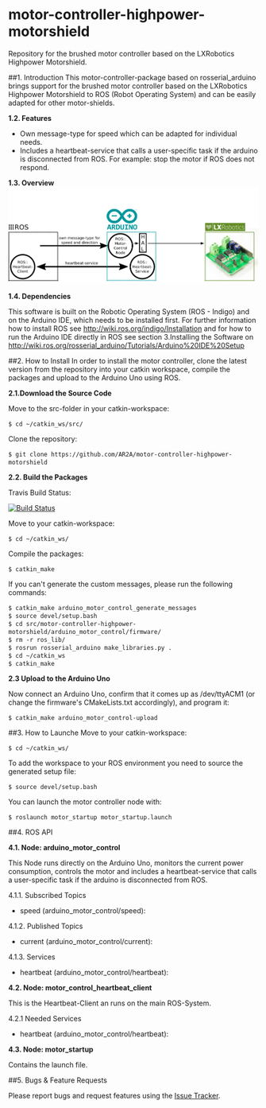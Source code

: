# motor-controller-highpower-motorshield
Repository for the brushed motor controller based on the LXRobotics Highpower Motorshield.

##1. Introduction
This motor-controller-package based on rosserial_arduino 
brings support for the brushed motor controller based on the LXRobotics Highpower Motorshield to ROS (Robot Operating System) 
and can be easily adapted for other motor-shields.

**1.2. Features**
* Own message-type for speed which can be adapted for individual needs.
* Includes a heartbeat-service that calls a user-specific task if the arduino is disconnected from ROS. For example: stop the motor if ROS does not respond.

**1.3. Overview**
![alt tag](https://raw.githubusercontent.com/AR2A/motor-controller-highpower-motorshield/master/doc/img/schematic_overview.png)

**1.4. Dependencies**

This software is built on the Robotic Operating System (ROS - Indigo) and on the Arduino IDE, which needs to be installed first. For further information how to install ROS see http://wiki.ros.org/indigo/Installation and for how to run the Arduino IDE directly in ROS see section 3.Installing the Software on http://wiki.ros.org/rosserial_arduino/Tutorials/Arduino%20IDE%20Setup


##2. How to Install
In order to install the motor controller, clone the latest version from the repository into your catkin workspace, compile the packages and upload to the Arduino Uno using ROS.

**2.1.Download the Source Code**

Move to the src-folder in your catkin-workspace:

    $ cd ~/catkin_ws/src/

Clone the repository:

    $ git clone https://github.com/AR2A/motor-controller-highpower-motorshield


**2.2. Build the Packages**

Travis Build Status:

[![Build Status](https://travis-ci.org/AR2A/motor-controller-highpower-motorshield.svg?branch=master)](https://travis-ci.org/AR2A/motor-controller-highpower-motorshield)

Move to your catkin-workspace:

    $ cd ~/catkin_ws/

Compile the packages:

    $ catkin_make
    
If you can't generate the custom messages, please run the following commands:

    $ catkin_make arduino_motor_control_generate_messages
    $ source devel/setup.bash
    $ cd src/motor-controller-highpower-motorshield/arduino_motor_control/firmware/
    $ rm -r ros_lib/
    $ rosrun rosserial_arduino make_libraries.py .
    $ cd ~/catkin_ws
    $ catkin_make 

**2.3 Upload to the Arduino Uno**

Now connect an Arduino Uno, confirm that it comes up as /dev/ttyACM1 (or change the firmware's CMakeLists.txt accordingly), and program it:

    $ catkin_make arduino_motor_control-upload


##3. How to Launche
Move to your catkin-workspace:

    $ cd ~/catkin_ws/

To add the workspace to your ROS environment you need to source the generated setup file:

    $ source devel/setup.bash

You can launch the motor controller node with:

    $ roslaunch motor_startup motor_startup.launch


##4. ROS API

**4.1. Node: arduino_motor_control**

This Node runs directly on the Arduino Uno, monitors the current power consumption, controls the motor and includes a heartbeat-service that calls a user-specific task if the arduino is disconnected from ROS.

4.1.1. Subscribed Topics
* speed (arduino_motor_control/speed):

4.1.2. Published Topics
* current (arduino_motor_control/current):

4.1.3. Services
* heartbeat (arduino_motor_control/heartbeat):


**4.2. Node: motor_control_heartbeat_client**

This is the Heartbeat-Client an runs on the main ROS-System.

4.2.1 Needed Services
* heartbeat (arduino_motor_control/heartbeat):


**4.3. Node: motor_startup**

Contains the launch file.

##5. Bugs & Feature Requests

Please report bugs and request features using the [Issue Tracker](https://github.com/AR2A/motor-controller-highpower-motorshield/issues).
